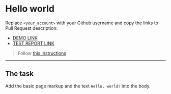 # Hello world
Replace `<your_account>` with your Github username and copy the links to Pull Request description:
- [DEMO LINK](https://vova-sherstov.github.io/layout_hello-world/)
- [TEST REPORT LINK](https://vova-sherstov.github.io/layout_hello-world/report/html_report/)

> Follow [this instructions](https://mate-academy.github.io/layout_task-guideline/#how-to-solve-the-layout-tasks-on-github)
___

## The task 
Add the basic page markup and the text `Hello, world!` into the body.
